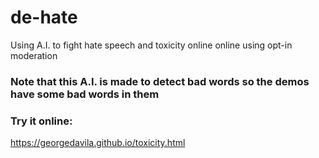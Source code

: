 # de-hate
Using A.I. to fight hate speech and toxicity online online using opt-in moderation 

### Note that this A.I. is made to detect bad words so the demos have some bad words in them 


### Try it online:

https://georgedavila.github.io/toxicity.html
